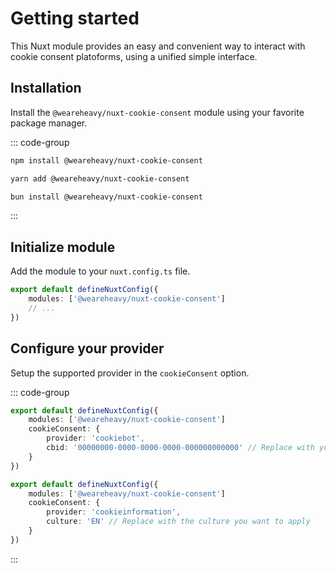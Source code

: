 # Getting started

This Nuxt module provides an easy and convenient way to interact with cookie consent platoforms, using a unified simple interface.

## Installation
Install the `@weareheavy/nuxt-cookie-consent` module using your favorite package manager.

::: code-group
```bash [npm]
npm install @weareheavy/nuxt-cookie-consent
```

```bash [yarn]
yarn add @weareheavy/nuxt-cookie-consent
```

```bash [bun]
bun install @weareheavy/nuxt-cookie-consent
```
:::

## Initialize module
Add the module to your `nuxt.config.ts` file.

```typescript
export default defineNuxtConfig({
    modules: ['@weareheavy/nuxt-cookie-consent']
    // ...
})
```

## Configure your provider
Setup the supported provider in the `cookieConsent` option.

::: code-group
```typescript [CookieBot]
export default defineNuxtConfig({
    modules: ['@weareheavy/nuxt-cookie-consent']
    cookieConsent: {
        provider: 'cookiebot',
        cbid: '00000000-0000-0000-0000-000000000000' // Replace with you "cbid" from CookieBot
    }
})
```

```typescript [CookieInformation]
export default defineNuxtConfig({
    modules: ['@weareheavy/nuxt-cookie-consent']
    cookieConsent: {
        provider: 'cookieinformation',
        culture: 'EN' // Replace with the culture you want to apply
    }
})
```
:::